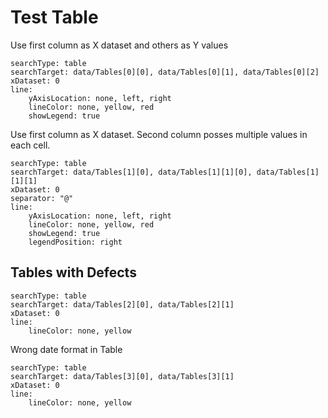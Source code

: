 # Test Table
Use first column as X dataset and others as Y values
``` tracker
searchType: table
searchTarget: data/Tables[0][0], data/Tables[0][1], data/Tables[0][2]
xDataset: 0
line:
    yAxisLocation: none, left, right
    lineColor: none, yellow, red
    showLegend: true
```

Use first column as X dataset. Second column posses multiple values in each cell.
``` tracker
searchType: table
searchTarget: data/Tables[1][0], data/Tables[1][1][0], data/Tables[1][1][1]
xDataset: 0
separator: "@"
line:
    yAxisLocation: none, left, right
    lineColor: none, yellow, red
    showLegend: true
    legendPosition: right
```

## Tables with Defects
``` tracker
searchType: table
searchTarget: data/Tables[2][0], data/Tables[2][1]
xDataset: 0
line:
    lineColor: none, yellow
```

Wrong date format in Table
``` tracker
searchType: table
searchTarget: data/Tables[3][0], data/Tables[3][1]
xDataset: 0
line:
    lineColor: none, yellow
```

